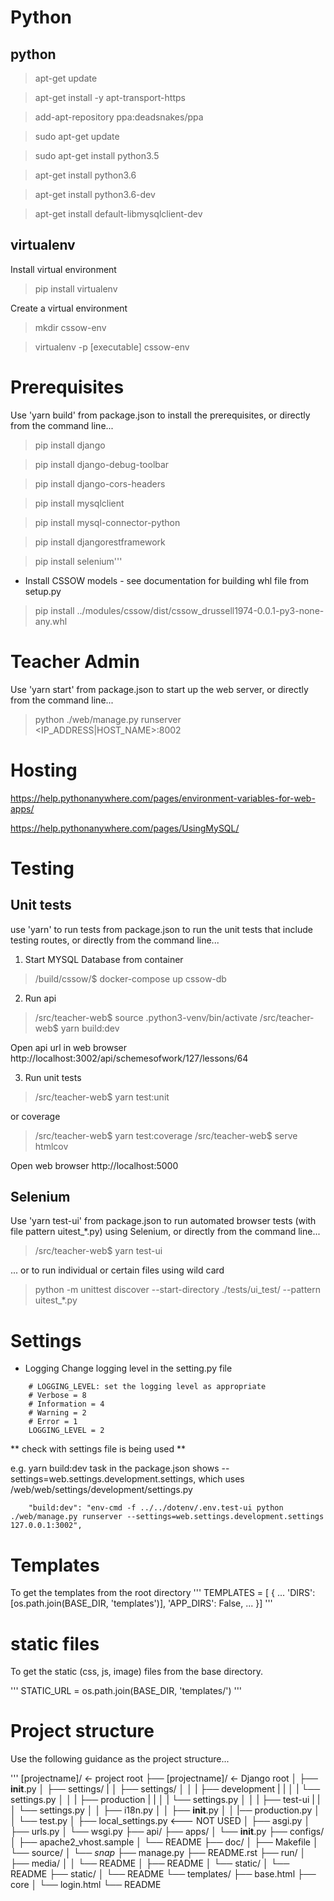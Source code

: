 # Python

## python 
> apt-get update

> apt-get install -y apt-transport-https 

> add-apt-repository ppa:deadsnakes/ppa

> sudo apt-get update

> sudo apt-get install python3.5

> apt-get install python3.6

> apt-get install python3.6-dev

> apt-get install default-libmysqlclient-dev

## virtualenv

Install virtual environment

> pip install virtualenv

Create a virtual environment

> mkdir cssow-env

> virtualenv -p [executable] cssow-env

# Prerequisites

Use 'yarn build' from package.json to install the prerequisites, or directly from the command line...

> pip install django

> pip install django-debug-toolbar

> pip install django-cors-headers

> pip install mysqlclient

> pip install mysql-connector-python

> pip install djangorestframework

> pip install selenium'''

- Install CSSOW models - see documentation for building whl file from setup.py

> pip install ../modules/cssow/dist/cssow_drussell1974-0.0.1-py3-none-any.whl 

# Teacher Admin

Use 'yarn start' from package.json to start up the web server, or directly from the command line...

> python ./web/manage.py runserver <IP_ADDRESS|HOST_NAME>:8002

# Hosting


https://help.pythonanywhere.com/pages/environment-variables-for-web-apps/

https://help.pythonanywhere.com/pages/UsingMySQL/

# Testing

## Unit tests

use 'yarn' to run tests from package.json to run the unit tests that include testing routes, or directly from the command line...

1. Start MYSQL Database from container

>  /build/cssow/$ docker-compose up cssow-db

2. Run api

> /src/teacher-web$ source .python3-venv/bin/activate 
> /src/teacher-web$ yarn build:dev

Open api url in web browser http://localhost:3002/api/schemesofwork/127/lessons/64

3. Run unit tests

> /src/teacher-web$ yarn test:unit

or coverage

> /src/teacher-web$ yarn test:coverage
> /src/teacher-web$ serve htmlcov

Open web browser http://localhost:5000

## Selenium 

Use 'yarn test-ui' from package.json to run automated browser tests (with file pattern uitest_*.py) using Selenium, or directly from the command line...

> /src/teacher-web$ yarn test-ui

... or to run individual or certain files using wild card

> python -m unittest discover --start-directory ./tests/ui_test/ --pattern uitest_*.py

# Settings


- Logging
Change logging level in the setting.py file

```
    # LOGGING_LEVEL: set the logging level as appropriate
    # Verbose = 8
    # Information = 4
    # Warning = 2
    # Error = 1
    LOGGING_LEVEL = 2
```

** check with settings file is being used **

e.g. yarn build:dev task in the package.json shows --settings=web.settings.development.settings, which uses /web/web/settings/development/settings.py

```
    "build:dev": "env-cmd -f ../../dotenv/.env.test-ui python ./web/manage.py runserver --settings=web.settings.development.settings 127.0.0.1:3002",
```

# Templates
To get the templates from the root directory
'''
TEMPLATES = [
    {
        ...
        'DIRS': [os.path.join(BASE_DIR, 'templates')],
        'APP_DIRS': False,
        ...
    }]
'''

# static files
To get the static (css, js, image) files from the base directory.

'''
STATIC_URL = os.path.join(BASE_DIR, 'templates/')
'''

# Project structure

Use the following guidance as the project structure...

'''
[projectname]/                  <- project root
├── [projectname]/              <- Django root
│   ├── __init__.py
│   ├── settings/
|   │   ├── settings/
│   │   |   ├── development
|   |   │   |   └── settings.py
│   │   |   ├── production
|   |   │   |   └── settings.py
│   │   |   ├── test-ui
|   |   │      └── settings.py
│   │   ├── i18n.py
│   │   ├── __init__.py
│   │   |── production.py
│   │   └── test.py
│   ├── local_settings.py <--- NOT USED
│   ├── asgi.py
│   ├── urls.py
│   └── wsgi.py
├── api/
├── apps/
│   └── __init__.py
├── configs/
│   ├── apache2_vhost.sample
│   └── README
├── doc/
│   ├── Makefile
│   └── source/
│       └── *snap*
├── manage.py
├── README.rst
├── run/
│   ├── media/
│   │   └── README
│   ├── README
│   └── static/
│       └── README
├── static/
│   └── README
└── templates/
    ├── base.html
    ├── core
    │   └── login.html
    └── README
